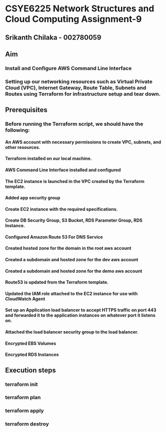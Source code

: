# CSYE6225 Network Structures and Cloud Computing Assignment-9

## Srikanth Chilaka - 002780059

## Aim

### Install and Configure AWS Command Line Interface
### Setting up our networking resources such as Virtual Private Cloud (VPC), Internet Gateway, Route Table, Subnets and Routes using Terraform for infrastructure setup and tear down.


## Prerequisites

### Before running the Terraform script, we should have the following:

#### An AWS account with necessary permissions to create VPC, subnets, and other resources.
#### Terraform installed on our local machine.
#### AWS Command Line Interface installed and configured
#### The EC2 instance is launched in the VPC created by the Terraform template.
#### Added app security group
#### Create EC2 instance with the required specifications.
#### Create DB Security Group, S3 Bucket, RDS Parameter Group, RDS Instance.
#### Configured Amazon Route 53 For DNS Service
#### Created hosted zone for the domain in the root aws account
#### Created a subdomain and hosted zone for the dev aws account
#### Created a subdomain and hosted zone for the demo aws account
#### Route53 is updated from the Terraform template.
#### Updated the IAM role attached to the EC2 instance for use with CloudWatch Agent
#### Set up an Application load balancer to accept HTTPS traffic on port 443 and forwarded it to the application instances on whatever port it listens on.
#### Attached the load balancer security group to the load balancer.
#### Encrypted EBS Volumes
#### Encrypted RDS Instances

## Execution steps

### terraform init
### terraform plan
### terraform apply
### terraform destroy